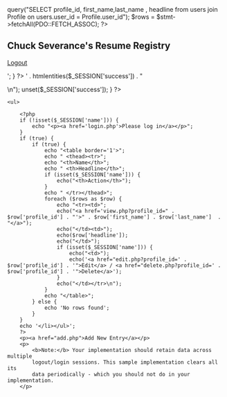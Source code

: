 <?php // Do not put any HTML above this line
session_start();
require_once "pdo.php";
$stmt = $pdo->query("SELECT profile_id, first_name,last_name , headline from users join Profile on users.user_id = Profile.user_id");
$rows = $stmt->fetchAll(PDO::FETCH_ASSOC);
?>


<!DOCTYPE html>
<html>
<head>
    <title>Chuck Severance's Resume Registry 0118a063</title>
    <?php require_once "bootstrap.php"; ?>
</head>
<body>
<div class="container">
    <h2>Chuck Severance's Resume Registry</h2>
    <?php
    if (isset($_SESSION['name'])) {
        echo '<p><a href="logout.php">Logout</a></p>';
    }
    ?>
    <?php
    if (isset($_SESSION['success'])) {
        echo('<p style="color: green;">' . htmlentities($_SESSION['success']) . "</p>\n");
        unset($_SESSION['success']);
    }
    ?>

    <ul>

        <?php
        if (!isset($_SESSION['name'])) {
            echo "<p><a href='login.php'>Please log in</a></p>";
        }
        if (true) {
            if (true) {
                echo "<table border='1'>";
                echo " <thead><tr>";
                echo "<th>Name</th>";
                echo " <th>Headline</th>";
                if (isset($_SESSION['name'])) {
                    echo("<th>Action</th>");
                }
                echo " </tr></thead>";
                foreach ($rows as $row) {
                    echo "<tr><td>";
                    echo("<a href='view.php?profile_id=" . $row['profile_id'] . "'>" . $row['first_name'] . $row['last_name']  . "</a>");
                    echo("</td><td>");
                    echo($row['headline']);
                    echo("</td>");
                    if (isset($_SESSION['name'])) {
                        echo("<td>");
                        echo('<a href="edit.php?profile_id=' . $row['profile_id'] . '">Edit</a> / <a href="delete.php?profile_id=' . $row['profile_id'] . '">Delete</a>');
                    }
                    echo("</td></tr>\n");
                }
                echo "</table>";
            } else {
                echo 'No rows found';
            }
        }
        echo '</li></ul>';
        ?>
        <p><a href="add.php">Add New Entry</a></p>
        <p>
            <b>Note:</b> Your implementation should retain data across multiple
            logout/login sessions. This sample implementation clears all its
            data periodically - which you should not do in your implementation.
        </p>
</div>
</body>
</html>
